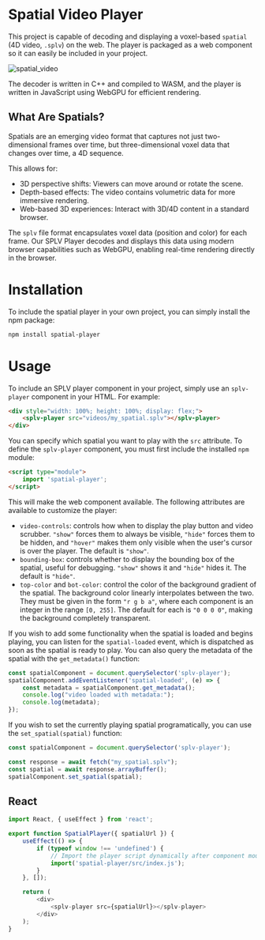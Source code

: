 # Spatial Video Player
This project is capable of decoding and displaying a voxel-based `spatial` (4D video, `.splv`) on the web. The player is packaged as a web component so it can easily be included in your project.

![spatial_video](https://github.com/user-attachments/assets/aa2ee0e5-fe17-488b-8ec9-cbd7a599c965)


The decoder is written in C++ and compiled to WASM, and the player is written in JavaScript using WebGPU for efficient rendering.

## What Are Spatials?
Spatials are an emerging video format that captures not just two-dimensional frames over time, but three-dimensional voxel data that changes over time, a 4D sequence. 

This allows for:
- 3D perspective shifts: Viewers can move around or rotate the scene.
- Depth-based effects: The video contains volumetric data for more immersive rendering.
- Web-based 3D experiences: Interact with 3D/4D content in a standard browser.

The `splv` file format encapsulates voxel data (position and color) for each frame. Our SPLV Player decodes and displays this data using modern browser capabilities such as WebGPU, enabling real-time rendering directly in the browser.


# Installation
To include the spatial player in your own project, you can simply install the npm package:
```bash
npm install spatial-player
```

# Usage
To include an SPLV player component in your project, simply use an `splv-player` component in your HTML. For example:
```html
<div style="width: 100%; height: 100%; display: flex;">
	<splv-player src="videos/my_spatial.splv"></splv-player>
</div>
```
You can specify which spatial you want to play with the `src` attribute. To define the `splv-player` component, you must first include the installed `npm` module:
```html
<script type="module">
	import 'spatial-player';
</script>
```
This will make the web component available. The following attributes are available to customize the player:
- `video-controls`: controls how when to display the play button and video scrubber. `"show"` forces them to always be visible, `"hide"` forces them to be hidden, and `"hover"` makes them only visible when the user's cursor is over the player. The default is `"show"`.
- `bounding-box`: controls whether to display the bounding box of the spatial, useful for debugging. `"show"` shows it and `"hide"` hides it. The default is `"hide"`.
- `top-color` and `bot-color`: control the color of the background gradient of the spatial. The background color linearly interpolates between the two. They must be given in the form `"r g b a"`, where each component is an integer in the range `[0, 255]`. The default for each is `"0 0 0 0"`, making the background completely transparent.

If you wish to add some functionality when the spatial is loaded and begins playing, you can listen for the `spatial-loaded` event, which is dispatched as soon as the spatial is ready to play. You can also query the metadata of the spatial with the `get_metadata()` function:
```js
const spatialComponent = document.querySelector('splv-player');
spatialComponent.addEventListener('spatial-loaded', (e) => {
    const metadata = spatialComponent.get_metadata();
    console.log("video loaded with metadata:");
    console.log(metadata);
});
```

If you wish to set the currently playing spatial programatically, you can use the `set_spatial(spatial)` function:
```js
const spatialComponent = document.querySelector('splv-player');

const response = await fetch("my_spatial.splv");
const spatial = await response.arrayBuffer();
spatialComponent.set_spatial(spatial);
```

## React
```js
import React, { useEffect } from 'react';

export function SpatialPlayer({ spatialUrl }) {
    useEffect(() => {
        if (typeof window !== 'undefined') {
            // Import the player script dynamically after component mounts
            import('spatial-player/src/index.js');
        }
    }, []);

    return (
        <div>
            <splv-player src={spatialUrl}></splv-player>
        </div>
    );
}
```
